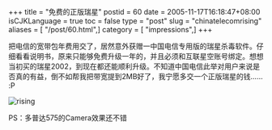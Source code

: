 +++
title = "免费的正版瑞星"
postid = 60
date = 2005-11-17T16:18:47+08:00
isCJKLanguage = true
toc = false
type = "post"
slug = "chinatelecomrising"
aliases = [ "/post/60.html",]
category = [ "impressions",]
+++


把电信的宽带包年费用交了，居然意外获赠一中国电信专用版的瑞星杀毒软件。仔细看看说明书，原来只能够免费升级一年的，并且必须和互联星空账号绑定。想想当初买的瑞星2002，到现在都还能顺利升级。不知道中国电信此举对用户来说是否真的有益，倒不如帮我把带宽提到2MB好了，我宁愿多交一个正版瑞星的钱……
:P

![rising](/uploads/2005/rising.jpg)

PS：多普达575的Camera效果还不错


